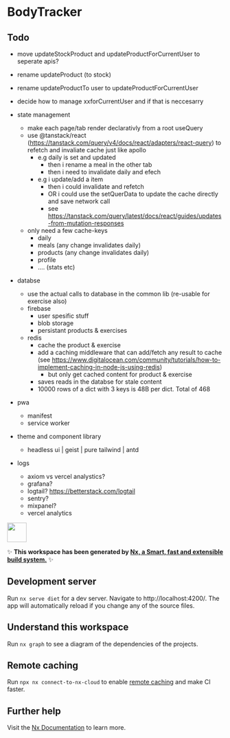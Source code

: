 # BodyTracker

## Todo
- move updateStockProduct and updateProductForCurrentUser to seperate apis?
- rename updateProduct (to stock) 
- rename updateProductTo user to updateProductForCurrentUser
- decide how to manage xxforCurrentUser and if that is neccesarry



- state management
    - make each page/tab render declarativly from a root useQuery
    - use @tanstack/react (https://tanstack.com/query/v4/docs/react/adapters/react-query) to refetch and invaliate cache just like apollo 
        - e.g daily is set and updated
            - then i rename a meal in the other tab
            - then i need to invalidate daily and efech
        - e.g i update/add a item
            - then i could invalidate and refetch
            - OR i could use the setQuerData to update the cache directly and save network call
            - see https://tanstack.com/query/latest/docs/react/guides/updates-from-mutation-responses
    - only need a few cache-keys
        - daily
        - meals (any change invalidates daily)
        - products (any change invalidates daily)
        - profile
        - .... (stats etc)
- databse 
    - use the actual calls to database in the common lib (re-usable for exercise also)
    - firebase
        - user spesific stuff
        - blob storage
        - persistant products & exercises
    - redis
        - cache the product & exercise
        - add a caching middleware that can add/fetch any result to cache (see https://www.digitalocean.com/community/tutorials/how-to-implement-caching-in-node-js-using-redis)
            - but only get cached content for product & exercise 
        - saves reads in the databse for stale content
        - 10000 rows of a dict with 3 keys is 48B per dict. Total of 468
- pwa
    - manifest
    - service worker
- theme and component library
    - headless ui | geist | pure tailwind | antd
- logs
    - axiom vs vercel analystics?
    - grafana?
    - logtail? https://betterstack.com/logtail
    - sentry?
    - mixpanel?
    - vercel analytics

<a alt="Nx logo" href="https://nx.dev" target="_blank" rel="noreferrer"><img src="https://raw.githubusercontent.com/nrwl/nx/master/images/nx-logo.png" width="45"></a>

✨ **This workspace has been generated by [Nx, a Smart, fast and extensible build system.](https://nx.dev)** ✨

## Development server

Run `nx serve diet` for a dev server. Navigate to http://localhost:4200/. The app will automatically reload if you change any of the source files.

## Understand this workspace

Run `nx graph` to see a diagram of the dependencies of the projects.

## Remote caching

Run `npx nx connect-to-nx-cloud` to enable [remote caching](https://nx.app) and make CI faster.

## Further help

Visit the [Nx Documentation](https://nx.dev) to learn more.
